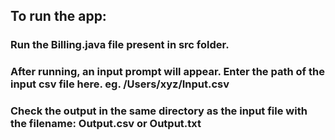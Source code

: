 ## To run the app:
### Run the Billing.java file present in src folder.

### After running, an input prompt will appear. Enter the path of the input csv file here. eg. /Users/xyz/Input.csv

### Check the output in the same directory as the input file with the filename: Output.csv or Output.txt
